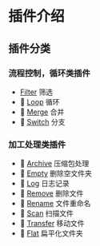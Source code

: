 # 插件介绍

## 插件分类

### 流程控制，循环类插件

- [Filter](./control/filter.md) 筛选
- 🚧 [Loop](./control/loop.md) 循环
- 🚧 [Merge](./control/merge.md) 合并
- 🚧 [Switch](./control/switch.md) 分支

### 加工处理类插件

+ 🚧 [Archive](./archive.md) 压缩包处理
+ 🚧 [Empty](./empty.md) 删除空文件夹
+ 🚧 [Log](./log.md) 日志记录
+ 🚧 [Remove](./remove.md) 删除文件
+ 🚧 [Rename](./rename.md) 文件重命名
+ 🚧 [Scan](./scan.md) 扫描文件
+ 🚧 [Transfer](./transfer.md) 移动文件
+ 🚧 [Flat](./flat.md) 扁平化文件夹